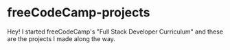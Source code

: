 # freeCodeCamp-projects
Hey!
I started freeCodeCamp's "Full Stack Developer Curriculum" and these are the projects I made along the way.
